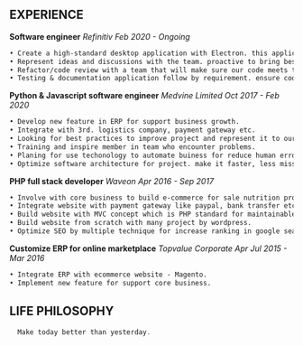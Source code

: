 ## EXPERIENCE

**Software engineer** _Refinitiv Feb 2020 - Ongoing_

```markdown
• Create a high-standard desktop application with Electron. this application will be using by Refinitiv customers around the world.
• Represent ideas and discussions with the team. proactive to bring best practices to adapt with the team.
• Refactor/code review with a team that will make sure our code meets the standard follow by design pattern.
• Testing & documentation application follow by requirement. ensure code can testable with a good test.
```

**Python & Javascript software engineer** _Medvine Limited Oct 2017 - Feb 2020_

```markdown
• Develop new feature in ERP for support business growth.
• Integrate with 3rd. logistics company, payment gateway etc.
• Looking for best practices to improve project and represent it to our team.
• Training and inspire member in team who encounter problems.
• Planing for use techonology to automate buiness for reduce human error.
• Optimize software architecture for project. make it faster, less misstake.
```

**PHP full stack developer** _Waveon Apr 2016 - Sep 2017_

```markdown
• Involve with core business to build e-commerce for sale nutrition product in japan.
• Integrate website with payment gateway like paypal, bank transfer etc.
• Build website with MVC concept which is PHP standard for maintainable.
• Build website from scratch with many project by wordpress.
• Optimize SEO by multiple technique for increase ranking in google search.
```

**Customize ERP for online marketplace** _Topvalue Corporate Apr Jul 2015 - Mar 2016_

```markdown
• Integrate ERP with ecommerce website - Magento.
• Implement new feature for support core business.
```

## LIFE PHILOSOPHY

```javascript
  Make today better than yesterday.
```
